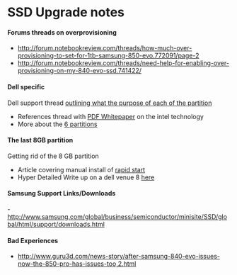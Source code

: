 # SSD Upgrade notes


#### Forums threads on overprovisioning
- http://forum.notebookreview.com/threads/how-much-over-provisioning-to-set-for-1tb-samsung-850-evo.772091/page-2
- http://forum.notebookreview.com/threads/need-help-for-enabling-over-provisioning-on-my-840-evo-ssd.741422/
 
#### Dell specific
Dell support thread [outlining what the purpose of each of the partition](http://en.community.dell.com/support-forums/laptop/f/3518/t/19475690) 
 - References thread with [PDF Whitepaper](http://en.community.dell.com/dell-blogs/direct2dell/b/direct2dell/archive/2012/04/13/dell-whitepaper-intel-responsiveness-technologies-setup-guide) on the intel technology
 - More about the [6 partitions](http://en.community.dell.com/support-forums/disk-drives/f/3534/t/19531588)

#### The last 8GB partition

Getting rid of the 8 GB partition
- Article covering manual install of [rapid start](http://download.intel.com/support/motherboards/desktop/sb/rapid_start_technology_user_guide.pdf)
- Hyper Detailed Write up on a dell venue 8 [here](http://forum.tabletpcreview.com/threads/step-by-step-guide-to-move-recovery-partition-to-usb-and-reclaim-up-6-gb-without-3rd-party-software.61604/)

#### Samsung Support Links/Downloads
 -http://www.samsung.com/global/business/semiconductor/minisite/SSD/global/html/support/downloads.html


#### Bad Experiences
- http://www.guru3d.com/news-story/after-samsung-840-evo-issues-now-the-850-pro-has-issues-too,2.html
